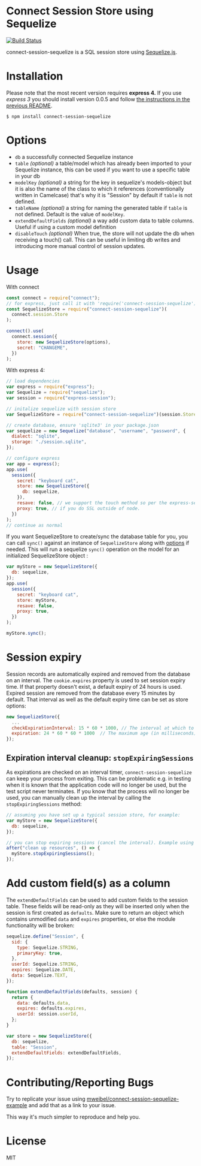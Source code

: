 # Connect Session Store using Sequelize

[![Build Status](https://travis-ci.org/mweibel/connect-session-sequelize.png)](https://travis-ci.org/mweibel/connect-session-sequelize)

connect-session-sequelize is a SQL session store using [Sequelize.js](http://sequelizejs.com).

# Installation

Please note that the most recent version requires **express 4.** If you use _express 3_ you should install version 0.0.5 and follow [the instructions in the previous README](https://github.com/mweibel/connect-session-sequelize/blob/7a446de5a7a2ebc562d288a22896d55f0fbe6e5d/README.md).

```
$ npm install connect-session-sequelize
```

# Options

- `db` a successfully connected Sequelize instance
- `table` _(optional)_ a table/model which has already been imported to your Sequelize instance, this can be used if you want to use a specific table in your db
- `modelKey` _(optional)_ a string for the key in sequelize's models-object but it is also the name of the class to which it references (conventionally written in Camelcase) that's why it is "Session" by default if `table` is not defined.
- `tableName` _(optional)_ a string for naming the generated table if `table` is not defined.
  Default is the value of `modelKey`.
- `extendDefaultFields` _(optional)_ a way add custom data to table columns. Useful if using a custom model definition
- `disableTouch` _(optional)_ When true, the store will not update the db when receiving a touch() call. This can be useful in limiting db writes and introducing more manual control of session updates.

# Usage

With connect

```javascript
const connect = require("connect");
// for express, just call it with 'require('connect-session-sequelize')(session.Store)'
const SequelizeStore = require("connect-session-sequelize")(
  connect.session.Store
);

connect().use(
  connect.session({
    store: new SequelizeStore(options),
    secret: "CHANGEME",
  })
);
```

With express 4:

```javascript
// load dependencies
var express = require("express");
var Sequelize = require("sequelize");
var session = require("express-session");

// initalize sequelize with session store
var SequelizeStore = require("connect-session-sequelize")(session.Store);

// create database, ensure 'sqlite3' in your package.json
var sequelize = new Sequelize("database", "username", "password", {
  dialect: "sqlite",
  storage: "./session.sqlite",
});

// configure express
var app = express();
app.use(
  session({
    secret: "keyboard cat",
    store: new SequelizeStore({
      db: sequelize,
    }),
    resave: false, // we support the touch method so per the express-session docs this should be set to false
    proxy: true, // if you do SSL outside of node.
  })
);
// continue as normal
```
If you want SequelizeStore to create/sync the database table for you, you can call `sync()` against an instance of `SequelizeStore` along with [options](https://sequelize.org/master/class/lib/model.js~Model.html#static-method-sync) if needed. This will run a sequelize `sync()` operation on the model for an initialized SequelizeStore object :

```javascript
var myStore = new SequelizeStore({
  db: sequelize,
});
app.use(
  session({
    secret: "keyboard cat",
    store: myStore,
    resave: false,
    proxy: true,
  })
);

myStore.sync();
```

# Session expiry

Session records are automatically expired and removed from the database on an interval. The `cookie.expires` property is used to set session expiry time. If that property doesn't exist, a default expiry of 24 hours is used. Expired session are removed from the database every 15 minutes by default. That interval as well as the default expiry time can be set as store options:

```javascript
new SequelizeStore({
  ...
  checkExpirationInterval: 15 * 60 * 1000, // The interval at which to cleanup expired sessions in milliseconds.
  expiration: 24 * 60 * 60 * 1000  // The maximum age (in milliseconds) of a valid session.
});
```

## Expiration interval cleanup: `stopExpiringSessions`

As expirations are checked on an interval timer, `connect-session-sequelize` can keep your process from exiting. This can be problematic e.g. in testing when it is known that the application code will no longer be used, but the test script never terminates. If you know that the process will no longer be used, you can manually clean up the interval by calling the `stopExpiringSessions` method:

```js
// assuming you have set up a typical session store, for example:
var myStore = new SequelizeStore({
  db: sequelize,
});

// you can stop expiring sessions (cancel the interval). Example using Mocha:
after("clean up resources", () => {
  myStore.stopExpiringSessions();
});
```

# Add custom field(s) as a column

The `extendDefaultFields` can be used to add custom fields to the session table. These fields will be read-only as they will be inserted only when the session is first created as `defaults`. Make sure to return an object which contains unmodified `data` and `expires` properties, or else the module functionality will be broken:

```javascript
sequelize.define("Session", {
  sid: {
    type: Sequelize.STRING,
    primaryKey: true,
  },
  userId: Sequelize.STRING,
  expires: Sequelize.DATE,
  data: Sequelize.TEXT,
});

function extendDefaultFields(defaults, session) {
  return {
    data: defaults.data,
    expires: defaults.expires,
    userId: session.userId,
  };
}

var store = new SequelizeStore({
  db: sequelize,
  table: "Session",
  extendDefaultFields: extendDefaultFields,
});
```

# Contributing/Reporting Bugs

Try to replicate your issue using [mweibel/connect-session-sequelize-example](https://github.com/mweibel/connect-session-sequelize-example/) and add that as a link to your issue.

This way it's much simpler to reproduce and help you.

# License

MIT
